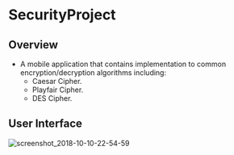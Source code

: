 # SecurityProject

## Overview
* A mobile application that contains implementation to common encryption/decryption algorithms including:
    * Caesar Cipher.
    * Playfair Cipher.
    * DES Cipher.

## User Interface

![screenshot_2018-10-10-22-54-59](https://user-images.githubusercontent.com/27894818/46765719-07c6a680-cce0-11e8-87bc-e16965afdcab.png)


